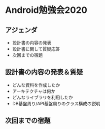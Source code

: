 # Android勉強会2020
## アジェンダ
* 設計書の内容の発表
* 設計書に関して質疑応答
* 次回までの宿題

## 設計書の内容の発表＆質疑
* どんな資料を作成したか
* アーキテクチャは何か
* どんなライブラリを利用したか
* DB基盤周り/API基盤周りのクラス構成の説明

## 次回までの宿題
